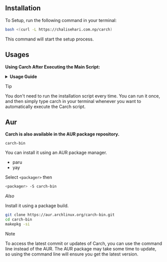 ## Installation

To Setup, run the following command in your terminal:

```bash
bash <(curl -L https://chalisehari.com.np/carch)
```
This command will start the setup process.

## Usages
<strong>**Using Carch After Executing the Main Script:** </strong>

<details>

<summary><strong>Usage Guide</strong></summary>
<br>

Simply run Carch by entering carch in your terminal.

```bash
carch
```

</details>

> [!Tip]
> You don't need to run the installation script every time. You can run it once, and then simply type carch in your terminal whenever you want to automatically execute the Carch script.

## Aur
**Carch is also available in the AUR package repository.**

`carch-bin`

You can install it using an AUR package manager.
 - paru
 - yay

Select `<packager>` then

```bash
<packager> -S carch-bin
```

*Also*

Install it using a package build.

```bash
git clone https://aur.archlinux.org/carch-bin.git
cd carch-bin
makepkg -si
```

> [!NOTE]
> To access the latest commit or updates of Carch, you can use the command line instead of the AUR.
> The AUR package may take some time to update, so using the command line will ensure you get the latest version.
